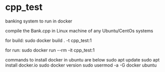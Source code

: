 # cpp_test

banking system to run in docker

compile the Bank.cpp in Linux machine of any Ubuntu/CentOs systems

for build:
sudo docker build . -t cpp_test:1

for run:
sudo docker run --rm -it cpp_test:1

commands to install docker in ubuntu are below
sudo apt update
sudo apt install docker.io
sudo docker version
sudo usermod -a -G docker ubuntu
